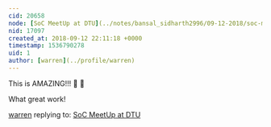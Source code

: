 ```yaml
---
cid: 20658
node: [SoC MeetUp at DTU](../notes/bansal_sidharth2996/09-12-2018/soc-meetup-at-dtu)
nid: 17097
created_at: 2018-09-12 22:11:18 +0000
timestamp: 1536790278
uid: 1
author: [warren](../profile/warren)
---
```


This is AMAZING!!! 🎉 🎉

What great work!

[warren](../profile/warren) replying to: [SoC MeetUp at DTU](../notes/bansal_sidharth2996/09-12-2018/soc-meetup-at-dtu)

